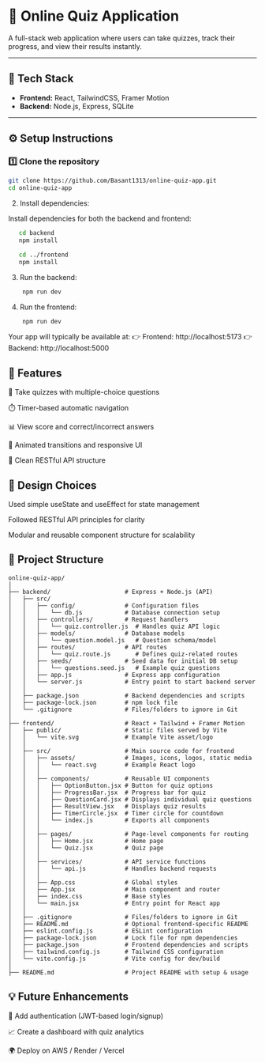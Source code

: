 # 🧠 Online Quiz Application

A full-stack web application where users can take quizzes, track their progress, and view their results instantly.

---

## 🚀 Tech Stack

- **Frontend:** React, TailwindCSS, Framer Motion  
- **Backend:** Node.js, Express, SQLite  


---

## ⚙️ Setup Instructions

### 1️⃣ Clone the repository
```bash
git clone https://github.com/Basant1313/online-quiz-app.git
cd online-quiz-app

```

2. Install dependencies:

Install dependencies for both the backend and frontend:

 ```bash
    cd backend
    npm install

    cd ../frontend
    npm install

 ```
3. Run the backend:
```bash
    npm run dev
```
4. Run the frontend:
```bash
    npm run dev
```

Your app will typically be available at:
👉 Frontend: http://localhost:5173
👉 Backend: http://localhost:5000


## 🧩 Features

🧠 Take quizzes with multiple-choice questions

⏱️ Timer-based automatic navigation

📊 View score and correct/incorrect answers

💫 Animated transitions and responsive UI

🧹 Clean RESTful API structure

## 📝 Design Choices

Used simple useState and useEffect for state management

Followed RESTful API principles for clarity

Modular and reusable component structure for scalability

## 📂 Project Structure

```text
online-quiz-app/
│
├── backend/                     # Express + Node.js (API)
│   ├── src/
│   │   ├── config/              # Configuration files
│   │   │   └── db.js            # Database connection setup
│   │   ├── controllers/         # Request handlers
│   │   │   └── quiz.controller.js  # Handles quiz API logic
│   │   ├── models/              # Database models
│   │   │   └── question.model.js   # Question schema/model
│   │   ├── routes/              # API routes
│   │   │   └── quiz.route.js       # Defines quiz-related routes
│   │   ├── seeds/               # Seed data for initial DB setup
│   │   │   └── questions.seed.js   # Example quiz questions
│   │   ├── app.js               # Express app configuration
│   │   └── server.js            # Entry point to start backend server
│   │
│   ├── package.json             # Backend dependencies and scripts
│   ├── package-lock.json        # npm lock file
│   └── .gitignore               # Files/folders to ignore in Git
│
├── frontend/                    # React + Tailwind + Framer Motion
│   ├── public/                  # Static files served by Vite
│   │   └── vite.svg             # Example Vite asset/logo
│   │
│   ├── src/                     # Main source code for frontend
│   │   ├── assets/              # Images, icons, logos, static media
│   │   │   └── react.svg        # Example React logo
│   │   │
│   │   ├── components/          # Reusable UI components
│   │   │   ├── OptionButton.jsx # Button for quiz options
│   │   │   ├── ProgressBar.jsx  # Progress bar for quiz
│   │   │   ├── QuestionCard.jsx # Displays individual quiz questions
│   │   │   ├── ResultView.jsx   # Displays quiz results
│   │   │   ├── TimerCircle.jsx  # Timer circle for countdown
│   │   │   └── index.js         # Exports all components
│   │   │
│   │   ├── pages/               # Page-level components for routing
│   │   │   ├── Home.jsx         # Home page
│   │   │   └── Quiz.jsx         # Quiz page
│   │   │
│   │   ├── services/            # API service functions
│   │   │   └── api.js           # Handles backend requests
│   │   │
│   │   ├── App.css              # Global styles
│   │   ├── App.jsx              # Main component and router
│   │   ├── index.css            # Base styles
│   │   └── main.jsx             # Entry point for React app
│   │
│   ├── .gitignore               # Files/folders to ignore in Git
│   ├── README.md                # Optional frontend-specific README
│   ├── eslint.config.js         # ESLint configuration
│   ├── package-lock.json        # Lock file for npm dependencies
│   ├── package.json             # Frontend dependencies and scripts
│   ├── tailwind.config.js       # Tailwind CSS configuration
│   └── vite.config.js           # Vite config for dev/build
│
├── README.md                    # Project README with setup & usage
```
## 💡 Future Enhancements

🧩 Add authentication (JWT-based login/signup)

📈 Create a dashboard with quiz analytics

🌍 Deploy on AWS / Render / Vercel

